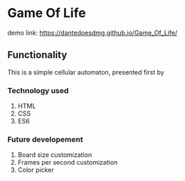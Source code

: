 # Game Of Life

demo link: https://dantedoesdmg.github.io/Game_Of_Life/

## Functionality

This is a simple cellular automaton, presented first by 

### Technology used

1. HTML
2. CSS
3. ES6

### Future developement

1. Board size customization
2. Frames per second customization
3. Color picker
